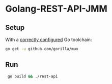 # Golang-REST-API-JMM

## Setup

With a [correctly configured](https://golang.org/doc/install#testing) Go toolchain:

```bash
go get -u github.com/gorilla/mux
```

## Run
```bash
 go build && ./rest-api
 ```
